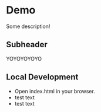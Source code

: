 # Demo

Some description!
## Subheader

YOYOYOYOYO

## Local Development

- Open index.html in your browser.
- test text
- test text